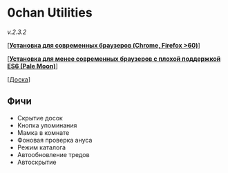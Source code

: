 # 0chan Utilities
*v.2.3.2*

[<b><a href="https://github.com/devarped/0chan-utilities/raw/master/src/0chan-utilities.user.js">Установка для современных браузеров (Chrome, Firefox >60)</a></b>]

[<b><a href="https://github.com/devarped/0chan-utilities/raw/master/es5/0chan-utilities.user.js">Установка для менее современных браузеров с плохой поддержкой ES6 (Pale Moon)</a></b>] 

[<a href="https://www.0chan.pl/sudo/">Доска</a>]
## Фичи
* Скрытие досок
* Кнопка упоминания
* Мамка в комнате
* Фоновая проверка ануса
* Режим каталога
* Автообновление тредов
* Автоскрытие
